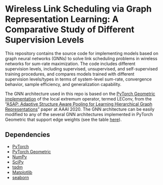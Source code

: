 # Wireless Link Scheduling via Graph Representation Learning: A Comparative Study of Different Supervision Levels

This repository contains the source code for implementing models based on graph neural networks (GNNs) to solve link scheduling problems in wireless networks for sum-rate maximization. The code includes different supervision levels, including supervised, unsupervised, and self-supervised training procedures, and compares models trained with different supervision levels/types in terms of system-level sum-rate, convergence behavior, sample efficiency, and generalization capability.

The GNN architecture used in this repo is based on the [PyTorch Geometric implementation](https://pytorch-geometric.readthedocs.io/en/latest/modules/nn.html#torch_geometric.nn.conv.LEConv) of the local extremum operator, termed LEConv, from the “[ASAP: Adaptive Structure Aware Pooling for Learning Hierarchical Graph Representations](https://ojs.aaai.org/index.php/AAAI/article/view/5997/5853)” paper at AAAI 2020. The GNN architecture can be easily modified to any of the several GNN architectures implemented in PyTorch Geometric that support edge weights (see the table [here](https://pytorch-geometric.readthedocs.io/en/latest/notes/cheatsheet.html)).

## Dependencies

* [PyTorch](https://pytorch.org/)
* [PyTorch Geometric](https://pytorch-geometric.readthedocs.io/en/latest/index.html)
* [NumPy](https://numpy.org/)
* [SciPy](https://scipy.org/)
* [tqdm](https://tqdm.github.io/)
* [Matplotlib](https://matplotlib.org/)
* [seaborn](https://seaborn.pydata.org/)
